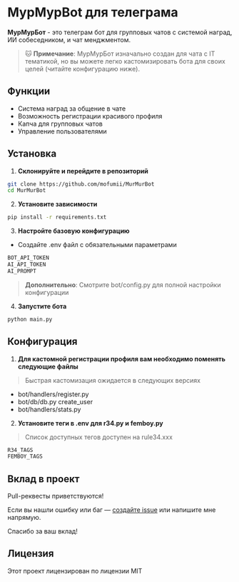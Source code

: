 # МурМурBot для телеграма

**МурМурБот** - это телеграм бот для групповых чатов с системой наград, ИИ собеседником, и чат менджментом.

> 🐱 **Примечание**: МурМурБот изначально создан для чата с IT тематикой, но вы можете легко кастомизировать бота для своих целей (читайте конфигурацию ниже).


## Функции
- Система наград за общение в чате
- Возможность регистрации красивого профиля
- Капча для групповых чатов
- Управление пользователями

## Установка

1. **Склонируйте и перейдите в репозиторий**
```bash
git clone https://github.com/mofumii/MurMurBot
cd MurMurBot
```

2. **Установите зависимости**
```bash
pip install -r requirements.txt
```

3. **Настройте базовую конфигурацию**
- Создайте .env файл с обязательными параметрами
```bash
BOT_API_TOKEN
AI_API_TOKEN
AI_PROMPT
```
> **Дополнительно**: Смотрите bot/config.py для полной настройки конфигурации


4. **Запустите бота**
```bash
python main.py
```

## Конфигурация
1. **Для кастомной регистрации профиля вам необходимо поменять следующие файлы**
> Быстрая кастомизация ожидается в следующих версиях
- bot/handlers/register.py
- bot/db/db.py create_user
- bot/handlers/stats.py

2. **Установите теги в .env для r34.py и femboy.py**
> Список доступных тегов доступен на rule34.xxx
```bash
R34_TAGS
FEMBOY_TAGS
```

## Вклад в проект
Pull-реквесты приветствуются!

Если вы нашли ошибку или баг — [создайте issue](https://github.com/mofumii/MurMurBot/issues) или напишите мне напрямую.

Спасибо за ваш вклад!

## Лицензия

Этот проект лицензирован по лицензии MIT